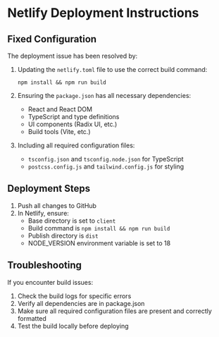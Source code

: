 # Netlify Deployment Instructions

## Fixed Configuration

The deployment issue has been resolved by:

1. Updating the `netlify.toml` file to use the correct build command:
   ```
   npm install && npm run build
   ```

2. Ensuring the `package.json` has all necessary dependencies:
   - React and React DOM
   - TypeScript and type definitions
   - UI components (Radix UI, etc.)
   - Build tools (Vite, etc.)

3. Including all required configuration files:
   - `tsconfig.json` and `tsconfig.node.json` for TypeScript
   - `postcss.config.js` and `tailwind.config.js` for styling

## Deployment Steps

1. Push all changes to GitHub
2. In Netlify, ensure:
   - Base directory is set to `client`
   - Build command is `npm install && npm run build`
   - Publish directory is `dist`
   - NODE_VERSION environment variable is set to 18

## Troubleshooting

If you encounter build issues:
1. Check the build logs for specific errors
2. Verify all dependencies are in package.json
3. Make sure all required configuration files are present and correctly formatted
4. Test the build locally before deploying
